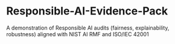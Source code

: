 # Responsible-AI-Evidence-Pack
A demonstration of Responsible AI audits (fairness, explainability, robustness) aligned with NIST AI RMF and ISO/IEC 42001

